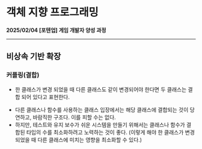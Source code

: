# 객체 지향 프로그래밍

**2025/02/04 [포텐업] 게임 개발자 양성 과정**

---

## 비상속 기반 확장

### 커플링(결합)

* 한 클래스가 변경 되었을 때 다른 클래스도 같이 변경되어야 한다면 두 클래스는 결합 되어 있다고 표현한다.

- 다른 클래스나 함수를 사용하는 클래스 입장에서는 해당 클래스에 결합되는 것이 당연하고, 바람직한 구조다. 이를 피할 수는 없다.
- 하지만, 테스트와 유지 보수가 쉬운 시스템을 만들기 위해서는 클래스나 함수가 결합된 타입의 수를 최소화하려고 노력하는 것이 좋다. (이렇게 해야 한 클래스가 변경되었을 때 다른 클래스에 미치는 영향을 최소화할 수 있다.)
